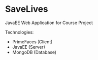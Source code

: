 # SaveLives
JavaEE Web Application for Course Project

Technologies:
- PrimeFaces (Client)
- JavaEE (Server)
- MongoDB (Database)

